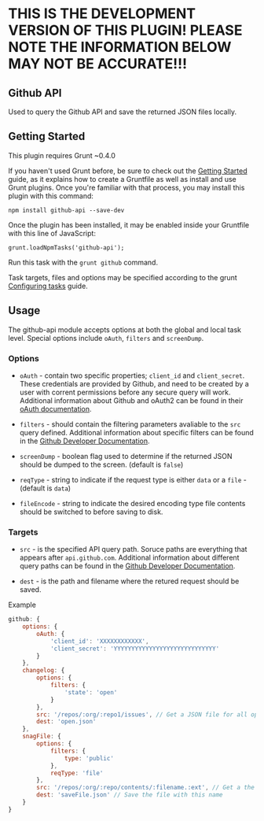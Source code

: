 
# THIS IS THE DEVELOPMENT VERSION OF THIS PLUGIN! PLEASE NOTE THE INFORMATION BELOW MAY NOT BE ACCURATE!!!

## Github API

Used to query the Github API and save the returned JSON files locally.

## Getting Started

This plugin requires Grunt ~0.4.0

If you haven't used Grunt before, be sure to check out the [Getting Started](http://gruntjs.com/getting-started) guide, as it explains how to create a Gruntfile as well as install and use Grunt plugins. Once you're familiar with that process, you may install this plugin with this command:

    npm install github-api --save-dev

Once the plugin has been installed, it may be enabled inside your Gruntfile with this line of JavaScript:

    grunt.loadNpmTasks('github-api');

Run this task with the `grunt github` command.

Task targets, files and options may be specified according to the grunt [Configuring tasks](http://gruntjs.com/configuring-tasks) guide.

## Usage

The github-api module accepts options at both the global and local task level. Special options include `oAuth`, `filters` and `screenDump`.

### Options

- `oAuth` - contain two specific properties; `client_id` and `client_secret`. These credentials are provided by Github, and need to be created by a user with corrent permissions before any secure query will work. Additional information about Github and oAuth2 can be found in their [oAuth documentation](http://developer.github.com/v3/oauth/).

- `filters` - should contain the filtering parameters avaliable to the `src` query defined. Additional information about specific filters can be found in the [Github Developer Documentation](http://developer.github.com/).

- `screenDump` - boolean flag used to determine if the returned JSON should be dumped to the screen. (default is `false`)

- `reqType` - string to indicate if the request type is either `data` or a `file` - (default is `data`)

- `fileEncode` - string to indicate the desired encoding type file contents should be switched to before saving to disk.

### Targets

- `src` - is the specified API query path. Soruce paths are everything that appears after `api.github.com`. Additional information about different query paths can be found in the [Github Developer Documentation](http://developer.github.com/).

- `dest` - is the path and filename where the retured request should be saved.

Example
```js
github: {
    options: {
        oAuth: {
            'client_id': 'XXXXXXXXXXXX',
            'client_secret': 'YYYYYYYYYYYYYYYYYYYYYYYYYYYYY'
        }
    },
    changelog: {
        options: {
            filters: {
                'state': 'open'
            }
        },
        src: '/repos/:org/:repo1/issues', // Get a JSON file for all open issues from repo1
        dest: 'open.json'
    },
    snagFile: {
        options: {
            filters: {
                type: 'public'
            },
            reqType: 'file'
        },
        src: '/repos/:org/:repo/contents/:filename.:ext', // Get a the specific file listed
        dest: 'saveFile.json' // Save the file with this name
    }
}
```
